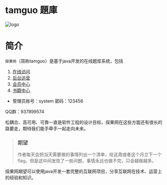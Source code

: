 # tamguo 題庫

![logo](https://www.tamguo.com/files/book/201812/1065126653186768898/logo_731bc32.png "logo")

# 简介

`探果网`（简称tamguo）是基于java开发的在线题库系统，包括

 1. [在线访问][1]
 2. [后台运营][2]
 3. [会员中心][3]
 4. [书籍中心][4]

  [1]: http://www.tamguo.com
  [2]: http://admin.tamguo.com
  [3]: http://member.tamguo.com
  [4]: http://book.tamguo.com

- 管理员账号：system 密码：123456

QQ群：937899574



松耦合、高可用、可靠一直是软件工程的设计目标，探果网在这些方面还有很长的路要走，期待我们能手牵手一起走向未来。

> ### 期望
> 作者每天会把当天需要做的事情列出一个清单，给这周或者这个月立下一个flag。但是这中间发现了一些问题，事情永远也做不完，只会越做越多。

探果网期望可以使用java开发一套完整的互联网项目，分享互联网在技术、运营上的经验和知识。


